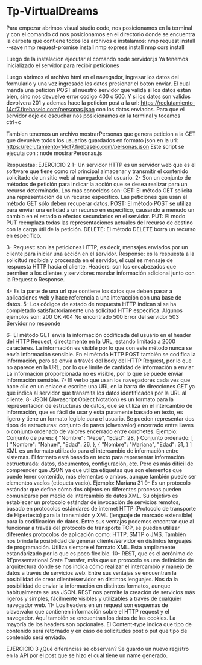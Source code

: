 # Tp-VirtualDreams

Para empezar abrimos visual studio code, nos posicionamos en la terminal y con el comando cd nos posicionamos en el directorio donde se encuentra la carpeta que 
contiene todos los archivos e instalamos:
nmp request install --save
nmp request-promise install
nmp express install
nmp cors install 

Luego de la instalacion ejecutar el comando
node servidor.js
Ya tenemos inicializado el servidor para recibir peticiones

Luego abrimos el archivo html en el navegador, ingresar los datos del formulario y una vez ingresado los datos presionar el boton enviar.
El cual manda una peticion POST al nuestro servidor que valida si los datos estan bien, sino nos devuelve error codigo 400 o 500.
Y si los datos son validos devolvera 201 y ademas hace la peticion post a la url: https://reclutamiento-14cf7.firebaseio.com/personas.json 
con los datos enviados.
Para que el servidor deje de escuchar nos posicionamos en la terminal y tocamos ctrl+c

Tambien tenemos un archivo mostrarPersonas que genera peticion a la GET que devuelve todos los usuarios guardados en formato json en la url: 
https://reclutamiento-14cf7.firebaseio.com/personas.json
Este script se ejecuta con : node mostrarPersonas.js

Respuestas:
EJERCICIO 2
1-	Un servidor HTTP es un servidor web que es el software que tiene como rol principal almacenar y transmitir el contenido solicitado de un sitio web al navegador del usuario.
2-	Son un conjunto de métodos de petición para indicar la acción que se desea realizar para un recurso determinado. Los mas conocidos son: 
GET: El método GET solicita una representación de un recurso específico. Las peticiones que usan el método GET sólo deben recuperar datos.
POST: El método POST se utiliza para enviar una entidad a un recurso en específico, causando a menudo un cambio en el estado o efectos secundarios en el servidor.
PUT: El modo PUT reemplaza todas las representaciones actuales del recurso de destino con la carga útil de la petición.
DELETE: El método DELETE borra un recurso en específico.

3-	Request: son las peticiones HTTP, es decir, mensajes enviados por un cliente para iniciar una acción en el servidor.
Response: es la respuesta a la solicitud recibida y procesada en el servidor, el cual es mensaje de respuesta HTTP hacia el cliente.
Headers: son los encabezados que permiten a los clientes y servidores mandar información adicional junto con la Request o Response.

4-	 Es la parte de una url que contiene los datos que deben pasar a aplicaciones web y hace referencia a una interacción con una base de datos.
5-	Los códigos de estado de respuesta HTTP indican si se ha completado satisfactoriamente una solicitud HTTP específica.
Algunos ejemplos son:
200	OK
404	No encontrado
500	Error del servidor
503	Servidor no responde

6-	El método GET envía la información codificada del usuario en el header del HTTP Request, directamente en la URL, estando limitada a 2000 caracteres. La información es visible por lo que con este método nunca se envía información sensible.
En el método HTTP POST también se codifica la información, pero se envía a través del body del HTTP Request, por lo que no aparece en la URL, por lo que límite de cantidad de información a enviar. La información proporcionada no es visible, por lo que se puede enviar información sensible.
7-	El verbo que usan los navegadores cada vez que hace clic en un enlace o escribe una URL en la barra de direcciones GET ya que indica al servidor que transmita los datos identificados por la URL al cliente.
8-	JSON (Javascript Object Notation) es un formato para la representación de estructuras de datos, que se utiliza en el intercambio de información, que es fácil de usar y está puramente basado en texto, es ligero y tiene un formato legible para el usuario. Se pueden representar dos tipos de estructuras: conjunto de pares (clave:valor) encerrado entre llaves o conjunto ordenado de valores encerrado entre corchetes.
Ejemplo:
Conjunto de pares:
{
    "Nombre": "Pepe",
    "Edad": 28,
}
Conjunto ordenado:
[
        {
        "Nombre": "Nahuel",
        "Edad": 26,
        },
        {
        "Nombre": "Mariana",
        "Edad": 31,
        }
    ]
XML es un formato utilizado para el intercambio de información entre sistemas. El formato está basado en texto para representar información estructurada: datos, documentos, configuración, etc. Pero es más difícil de comprender que JSON ya que utiliza etiquetas que son elementos que puede tener contenido, más elementos o ambos, aunque también puede ser elementos vacíos (etiqueta vacio).
Ejemplo:
<usuario tipo="A">
    		<nombre>Mariana</nombre>
 <edad>31</edad>
<vacio></vacio>
             </usuario>
9-	Es un protocolo estándar que define cómo dos objetos en diferentes procesos pueden comunicarse por medio de intercambio de datos XML. Su objetivo es establecer un protocolo estándar de invocación de servicios remotos, basado en protocolos estándares de internet HTTP (Protocolo de transporte de Hipertexto) para la transmisión y XML (lenguaje de marcado extensible) para la codificación de datos. 
Entre sus ventajas podemos encontrar que al funcionar a través del protocolo de transporte TCP, se pueden utilizar diferentes protocolos de aplicación como: HTTP, SMTP o JMS. También nos brinda la posibilidad de generar cliente/servidor en distintos lenguajes de programación. Utiliza siempre el formato XML. Esta ampliamente estandarizado por lo que es poco flexible.
10-	 REST, que es el acrónimo de REpresentational State Transfer, más que un protocolo es una definición de arquitectura dónde se nos indica cómo realizar el intercambio y manejo de datos a través de servicios web. Entre sus ventajas se encuentran la posibilidad de crear cliente/servidor en distintos lenguajes. Nos da la posibilidad de enviar la información en distintos formatos, aunque habitualmente se usa JSON. REST nos permite la creación de servicios más ligeros y simples, fácilmente visibles y utilizables a través de cualquier navegador web.
11-	Los headers en un request son esquemas de clave:valor que contienen información sobre el HTTP request y el navegador. Aquí también se encuentran los datos de las cookies. La mayoría de los headers son opcionales.
El Content-type indica que tipo de contenido será retornado y en caso de solicitudes post o put que tipo de contenido será enviado.

EJERCICIO 3
¿Qué diferencias se observan?
Se guardo un nuevo registro en la API por el post que se hizo el cual tiene un name generado.




